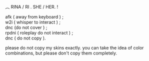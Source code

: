 ︵ RINA / RI . SHE / HER. !
                                        
afk ( away from keyboard ) ;                              
w2i ( whisper to interact ) ;                     
dnc (do not cover ) ;                                            
rpdni ( roleplay do not interact ) ;                                   
dnc ( do not copy ).                                         

please do not copy my skins exactly. you can take the idea of color combinations, but please don't copy them completely.


                                                         
